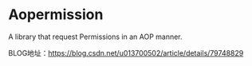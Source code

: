 # Aopermission
A library that request Permissions in an AOP manner.

BLOG地址：https://blog.csdn.net/u013700502/article/details/79748829
